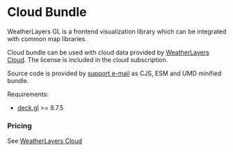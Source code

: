 # Cloud Bundle

WeatherLayers GL is a frontend visualization library which can be integrated with common map libraries.

Cloud bundle can be used with cloud data provided by [WeatherLayers Cloud](../../weatherlayers-cloud/). The license is included in the cloud subscription.

Source code is provided by [support e-mail](https://weatherlayers.com) as CJS, ESM and UMD minified bundle.

Requirements:

* [deck.gl](https://deck.gl) >= 8.7.5

### Pricing

See [WeatherLayers Cloud](../../weatherlayers-cloud/)
